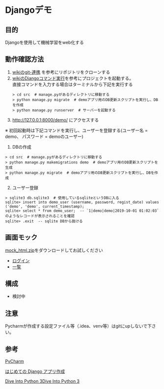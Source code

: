 # Djangoデモ

## 目的
Djangoを使用して機械学習をweb化する

## 動作確認方法
1. [wikiのgit-連携](https://github.com/snufkin92/django_demo/wiki/Pycharm#git-連携) を参考にリポジトリをクローンする
1. [wikiのDjangoコマンド実行](https://github.com/snufkin92/django_demo/wiki/Pycharm#djangoコマンド実行)を参考にプロジェクトを起動する。  
   直接コマンドを入力する場合はターミナルから下記を実行する
    ```
    > cd src  # manage.pyがあるディレクトリに移動する
    > python manage.py migrate  # demoアプリ用のDB更新スクリプトを実行し、DBを作成
    > python manage.py runserver  # サーバーを起動する
    ```
1. http://127.0.0.1:8000/demo/ にアクセスする

※ 初回起動時は下記コマンドを実行し、ユーザーを登録する(ユーザー名 = demo、 パスワード = demoのユーザー)
1. DBの作成
```
> cd src  # manage.pyがあるディレクトリに移動する
> python manage.py makemigrations demo  # demoアプリ用のDB更新スクリプトを生成
> python manage.py migrate  # demoアプリ用のDB更新スクリプトを実行し、DBを作成
```

2. ユーザー登録
```
> sqlite3 db.sqlite3  # 使用しているsqliteというDBに入る
sqlite> insert into demo_user (username, password, regist_date) values ('demo', 'demo', current_timestamp);
sqlite> select * from demo_user;  -- `1|demo|demo|2019-10-01 01:02:03` のようなレコードが表示されることを確認
sqlite> .exit  -- sqlite DBから抜ける
```


## 画面モック
[mock_html.zip](doc/mock_html.zip)をダウンロードしてお試しください

- [ログイン](http://htmlpreview.github.io/?https://github.com/datamix-study/django_demo/blob/master/doc/mock_html/login.html)
- [一覧](https://htmlpreview.github.io/?https://github.com/datamix-study/django_demo/blob/master/doc/mock_html/list.html)

## 構成
- 検討中


## 注意
Pycharmが作成する設定ファイル等（.idea、venv等）はgitにupしないで下さい。


## 参考
[PyCharm](https://pleiades.io/help/pycharm/basic-tutorials.html)

[はじめての Django アプリ作成](https://docs.djangoproject.com/ja/2.2/intro/)

[Dive Into Python 3Dive Into Python 3](http://diveintopython3-ja.rdy.jp/special-method-names.html)

